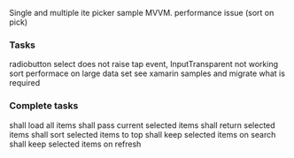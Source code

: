 ﻿
Single and multiple ite picker sample MVVM.
performance issue (sort on pick)

### Tasks
radiobutton select does not raise tap event, InputTransparent not working
sort performace on large data set
see xamarin samples and migrate what is required

### Complete tasks
shall load all items
shall pass current selected items
shall return selected items
shall sort selected items to top
shall keep selected items on search
shall keep selected items on refresh